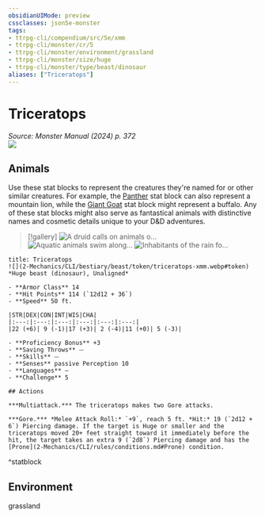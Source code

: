 ```yaml
---
obsidianUIMode: preview
cssclasses: json5e-monster
tags:
- ttrpg-cli/compendium/src/5e/xmm
- ttrpg-cli/monster/cr/5
- ttrpg-cli/monster/environment/grassland
- ttrpg-cli/monster/size/huge
- ttrpg-cli/monster/type/beast/dinosaur
aliases: ["Triceratops"]
---
```

# Triceratops
*Source: Monster Manual (2024) p. 372*  
![](2-Mechanics/CLI/bestiary/beast/img/triceratops.webp#right)

## Animals

Use these stat blocks to represent the creatures they're named for or other similar creatures. For example, the [Panther](2-Mechanics/CLI/bestiary/beast/panther-xmm.md) stat block can also represent a mountain lion, while the [Giant Goat](2-Mechanics/CLI/bestiary/beast/giant-goat-xmm.md) stat block might represent a buffalo. Any of these stat blocks might also serve as fantastical animals with distinctive names and cosmetic details unique to your D&D adventures.

> [!gallery]
![A druid calls on animals o...](2-Mechanics/CLI/bestiary/beast/img/animals-hills-and-mountains.webp "A druid calls on animals of the hills and mountains to aid her cause")
![Aquatic animals swim along...](2-Mechanics/CLI/bestiary/beast/img/animals-aquatic.webp "Aquatic animals swim alongside a druid exploring the sea")
![Inhabitants of the rain fo...](2-Mechanics/CLI/bestiary/beast/img/animals-rainforest.webp "Inhabitants of the rain forest answer a druid's summons")

```ad-statblock
title: Triceratops
![](2-Mechanics/CLI/bestiary/beast/token/triceratops-xmm.webp#token)
*Huge beast (dinosaur), Unaligned*

- **Armor Class** 14 
- **Hit Points** 114 (`12d12 + 36`) 
- **Speed** 50 ft.

|STR|DEX|CON|INT|WIS|CHA|
|:---:|:---:|:---:|:---:|:---:|:---:|
|22 (+6)| 9 (-1)|17 (+3)| 2 (-4)|11 (+0)| 5 (-3)|

- **Proficiency Bonus** +3
- **Saving Throws** ⏤
- **Skills** ⏤
- **Senses** passive Perception 10
- **Languages** —
- **Challenge** 5

## Actions

***Multiattack.*** The triceratops makes two Gore attacks.

***Gore.*** *Melee Attack Roll:* `+9`, reach 5 ft. *Hit:* 19 (`2d12 + 6`) Piercing damage. If the target is Huge or smaller and the triceratops moved 20+ feet straight toward it immediately before the hit, the target takes an extra 9 (`2d8`) Piercing damage and has the [Prone](2-Mechanics/CLI/rules/conditions.md#Prone) condition.
```
^statblock

## Environment

grassland
